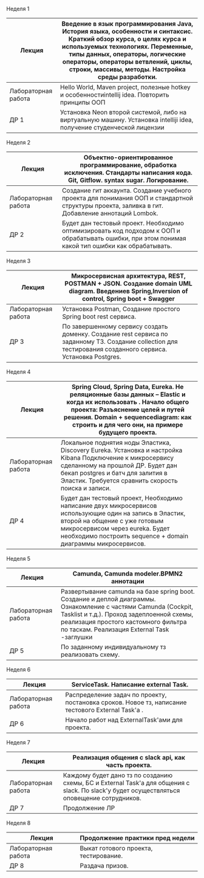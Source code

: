 Неделя 1

| Лекция | Введение в язык программирования Java, История языка, особенности и синтаксис. Краткий обзор курса, о целях курса и используемых технологиях. Переменные, типы данных, операторы, логические операторы, операторы ветвлений, циклы, строки, массивы, методы.  Настройка среды разработки. |
| --- | --- |
| Лабораторная работа | Hello World, Maven project, полезные hotkey и особенностиintellij idea. Повторить принципы ООП |
| ДР 1 | Установка Neon второй системой, либо на виртуальную машину. Установка intelliji idea,  получение студенческой лицензии |

Неделя 2

| Лекция | Объектно-ориентированное программирование, обработка исключения. Стандарты написания кода. Git, Gitflow. syntax sugar. Логирование. |
| --- | --- |
| Лабораторная работа | Создание гит аккаунта. Создание учебного проекта для понимания ООП и стандартной структуры проекта, заливка в гит. Добавление аннотаций Lombok. |
| ДР 2 | Будет дан тестовый проект. Необходимо оптимизировать код подходом к ООП и обрабатывать ошибки, при этом понимая какой тип ошибки как обрабатывать. |

Неделя 3

| Лекция | Микросервисная архитектура, REST, POSTMAN + JSON. Создание domain UML diagram. Введениев Spring,Inversion of control, Spring boot + Swagger |
| --- | --- |
| Лабораторная работа | Установка Postman, Создание простого Spring boot rest сервиса. |
| ДР 3 | По завершенному сервису создать доменку. Создание rest сервиса по заданному ТЗ. Создание collection для тестирования созданного сервиса. Установка Postgres. |

Неделя 4

| Лекция | Spring Cloud, Spring Data, Eureka. Не реляционные базы данных – Elastic и когда их использовать . Начало общего проекта: Разъяснение целей и путей решения. Domain + sequencediagram: как строить и для чего они, на примере будущего проекта. |
| --- | --- |
| Лабораторная работа | Локальное поднятия ноды Эластика, Discovery Eureka. Установка и настройка Kibana Подключение к микросервису сделанному на прошлой ДР. Будет дан бекап postgres и батч для залития в Эластик. Требуется сравнить скорость поиска и записи. |
| ДР 4 | Будет дан тестовый проект, Необходимо написание двух  микросервисов использующие один на запись в Эластик, второй на общение с уже готовым микросервисом через eureka.  Будет необходимо построить sequence + domain диаграммы микросервисов. |

Неделя 5

| Лекция | Camunda, Camunda modeler.BPMN2 аннотации |
| --- | --- |
| Лабораторная работа | Развертывание camunda на базе spring boot. Создание и деплой диаграммы. Ознакомление с частями Camunda (Cockpit, Tasklist и т.д.). Проход задеплоенной схемы, реализация простого кастомного фильтра по таскам. Реализация External  Task -заглушки |
| ДР 5 | По заданному индивидуальному тз реализовать схему. |

Неделя 6

| Лекция | ServiceTask. Написание external Task. |
| --- | --- |
| Лабораторная работа | Распределение задач по проекту, постановка сроков. Новое тз, написание тестового External Task&#39;а . |
| ДР 6 | Начало работ над ExternalTask'aми для проекта. |

Неделя 7

| Лекция | Реализация общения с slack api, как часть проекта. |
| --- | --- |
| Лабораторная работа | Каждому будет дано тз по созданию схемы, БС и External Task&#39;a для общения с slack. По slack'у будет осуществляться оповещение сотрудников. |
| ДР 7 | Продолжение ЛР |

Неделя 8

| Лекция | Продолжение практики пред недели |
| --- | --- |
| Лабораторная работа | Выкат готового проекта, тестирование. |
| ДР 8 | Раздача призов. |

